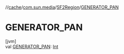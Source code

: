 //[cache](../../../index.md)/[com.sun.media](../index.md)/[SF2Region](index.md)/[GENERATOR_PAN](-g-e-n-e-r-a-t-o-r_-p-a-n.md)

# GENERATOR_PAN

[jvm]\
val [GENERATOR_PAN](-g-e-n-e-r-a-t-o-r_-p-a-n.md): [Int](https://kotlinlang.org/api/latest/jvm/stdlib/kotlin/-int/index.html)
